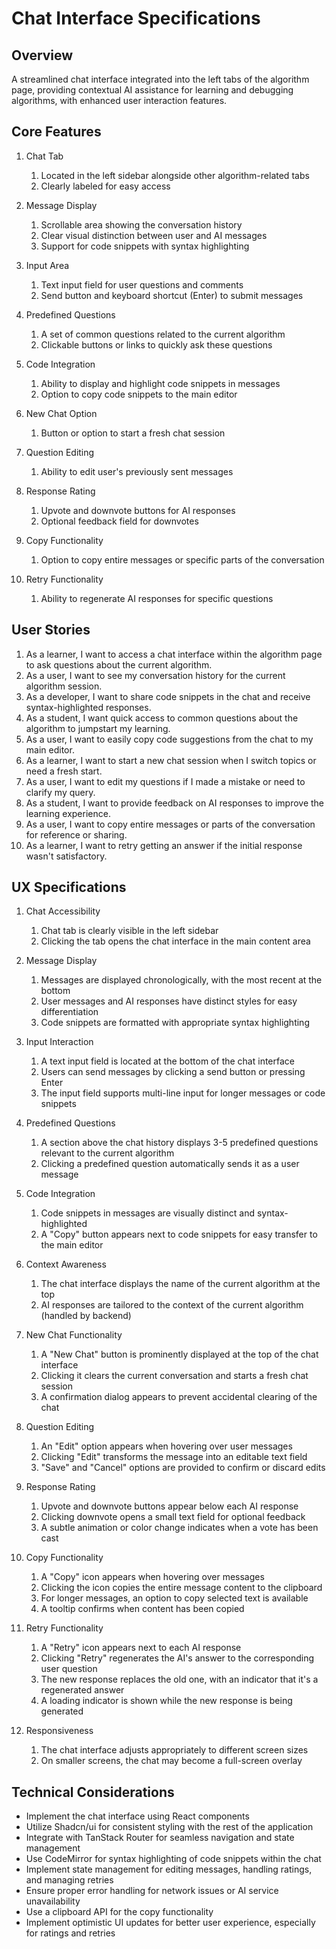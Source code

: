 # Chat Interface Specifications

## Overview

A streamlined chat interface integrated into the left tabs of the algorithm page, providing contextual AI assistance for learning and debugging algorithms, with enhanced user interaction features.

## Core Features

1. Chat Tab

   1. Located in the left sidebar alongside other algorithm-related tabs
   2. Clearly labeled for easy access

2. Message Display

   1. Scrollable area showing the conversation history
   2. Clear visual distinction between user and AI messages
   3. Support for code snippets with syntax highlighting

3. Input Area

   1. Text input field for user questions and comments
   2. Send button and keyboard shortcut (Enter) to submit messages

4. Predefined Questions

   1. A set of common questions related to the current algorithm
   2. Clickable buttons or links to quickly ask these questions

5. Code Integration

   1. Ability to display and highlight code snippets in messages
   2. Option to copy code snippets to the main editor

6. New Chat Option

   1. Button or option to start a fresh chat session

7. Question Editing

   1. Ability to edit user's previously sent messages

8. Response Rating

   1. Upvote and downvote buttons for AI responses
   2. Optional feedback field for downvotes

9. Copy Functionality

   1. Option to copy entire messages or specific parts of the conversation

10. Retry Functionality

    1. Ability to regenerate AI responses for specific questions

## User Stories

1. As a learner, I want to access a chat interface within the algorithm page to ask questions about the current algorithm.
2. As a user, I want to see my conversation history for the current algorithm session.
3. As a developer, I want to share code snippets in the chat and receive syntax-highlighted responses.
4. As a student, I want quick access to common questions about the algorithm to jumpstart my learning.
5. As a user, I want to easily copy code suggestions from the chat to my main editor.
6. As a learner, I want to start a new chat session when I switch topics or need a fresh start.
7. As a user, I want to edit my questions if I made a mistake or need to clarify my query.
8. As a student, I want to provide feedback on AI responses to improve the learning experience.
9. As a user, I want to copy entire messages or parts of the conversation for reference or sharing.
10. As a learner, I want to retry getting an answer if the initial response wasn't satisfactory.

## UX Specifications

1. Chat Accessibility

   1. Chat tab is clearly visible in the left sidebar
   2. Clicking the tab opens the chat interface in the main content area

2. Message Display

   1. Messages are displayed chronologically, with the most recent at the bottom
   2. User messages and AI responses have distinct styles for easy differentiation
   3. Code snippets are formatted with appropriate syntax highlighting

3. Input Interaction

   1. A text input field is located at the bottom of the chat interface
   2. Users can send messages by clicking a send button or pressing Enter
   3. The input field supports multi-line input for longer messages or code snippets

4. Predefined Questions

   1. A section above the chat history displays 3-5 predefined questions relevant to the current algorithm
   2. Clicking a predefined question automatically sends it as a user message

5. Code Integration

   1. Code snippets in messages are visually distinct and syntax-highlighted
   2. A "Copy" button appears next to code snippets for easy transfer to the main editor

6. Context Awareness

   1. The chat interface displays the name of the current algorithm at the top
   2. AI responses are tailored to the context of the current algorithm (handled by backend)

7. New Chat Functionality

   1. A "New Chat" button is prominently displayed at the top of the chat interface
   2. Clicking it clears the current conversation and starts a fresh chat session
   3. A confirmation dialog appears to prevent accidental clearing of the chat

8. Question Editing

   1. An "Edit" option appears when hovering over user messages
   2. Clicking "Edit" transforms the message into an editable text field
   3. "Save" and "Cancel" options are provided to confirm or discard edits

9. Response Rating

   1. Upvote and downvote buttons appear below each AI response
   2. Clicking downvote opens a small text field for optional feedback
   3. A subtle animation or color change indicates when a vote has been cast

10. Copy Functionality

    1. A "Copy" icon appears when hovering over messages
    2. Clicking the icon copies the entire message content to the clipboard
    3. For longer messages, an option to copy selected text is available
    4. A tooltip confirms when content has been copied

11. Retry Functionality

    1. A "Retry" icon appears next to each AI response
    2. Clicking "Retry" regenerates the AI's answer to the corresponding user question
    3. The new response replaces the old one, with an indicator that it's a regenerated answer
    4. A loading indicator is shown while the new response is being generated

12. Responsiveness

    1. The chat interface adjusts appropriately to different screen sizes
    2. On smaller screens, the chat may become a full-screen overlay

## Technical Considerations

- Implement the chat interface using React components
- Utilize Shadcn/ui for consistent styling with the rest of the application
- Integrate with TanStack Router for seamless navigation and state management
- Use CodeMirror for syntax highlighting of code snippets within the chat
- Implement state management for editing messages, handling ratings, and managing retries
- Ensure proper error handling for network issues or AI service unavailability
- Use a clipboard API for the copy functionality
- Implement optimistic UI updates for better user experience, especially for ratings and retries
